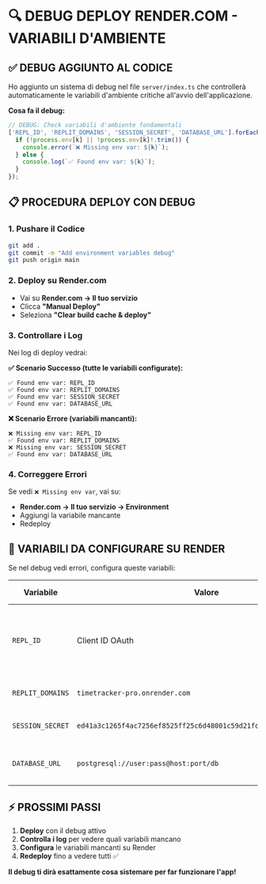 # 🔍 DEBUG DEPLOY RENDER.COM - VARIABILI D'AMBIENTE

## ✅ DEBUG AGGIUNTO AL CODICE

Ho aggiunto un sistema di debug nel file `server/index.ts` che controllerà automaticamente le variabili d'ambiente critiche all'avvio dell'applicazione.

**Cosa fa il debug:**
```typescript
// DEBUG: Check variabili d'ambiente fondamentali
['REPL_ID', 'REPLIT_DOMAINS', 'SESSION_SECRET', 'DATABASE_URL'].forEach(k => {
  if (!process.env[k] || !process.env[k]!.trim()) {
    console.error(`❌ Missing env var: ${k}`);
  } else {
    console.log(`✅ Found env var: ${k}`);
  }
});
```

## 📋 PROCEDURA DEPLOY CON DEBUG

### 1. Pushare il Codice
```bash
git add .
git commit -m "Add environment variables debug"
git push origin main
```

### 2. Deploy su Render.com
- Vai su **Render.com → Il tuo servizio**
- Clicca **"Manual Deploy"**
- Seleziona **"Clear build cache & deploy"**

### 3. Controllare i Log
Nei log di deploy vedrai:

**✅ Scenario Successo (tutte le variabili configurate):**
```
✅ Found env var: REPL_ID
✅ Found env var: REPLIT_DOMAINS  
✅ Found env var: SESSION_SECRET
✅ Found env var: DATABASE_URL
```

**❌ Scenario Errore (variabili mancanti):**
```
❌ Missing env var: REPL_ID
✅ Found env var: REPLIT_DOMAINS
❌ Missing env var: SESSION_SECRET  
✅ Found env var: DATABASE_URL
```

### 4. Correggere Errori
Se vedi `❌ Missing env var`, vai su:
- **Render.com → Il tuo servizio → Environment**
- Aggiungi la variabile mancante
- Redeploy

## 🔧 VARIABILI DA CONFIGURARE SU RENDER

Se nel debug vedi errori, configura queste variabili:

| Variabile | Valore | Come ottenerlo |
|-----------|--------|----------------|
| `REPL_ID` | Client ID OAuth | Registra app su Replit.com → Developer → OAuth Apps |
| `REPLIT_DOMAINS` | `timetracker-pro.onrender.com` | Dominio della tua app Render |
| `SESSION_SECRET` | `ed41a3c1265f4ac7256ef8525ff25c6d48001c59d21fd7ec851e9b9747a9dec1` | Chiave sicura generata |
| `DATABASE_URL` | `postgresql://user:pass@host:port/db` | Connection string database PostgreSQL |

## ⚡ PROSSIMI PASSI

1. **Deploy** con il debug attivo
2. **Controlla i log** per vedere quali variabili mancano
3. **Configura** le variabili mancanti su Render
4. **Redeploy** fino a vedere tutti ✅

**Il debug ti dirà esattamente cosa sistemare per far funzionare l'app!**
